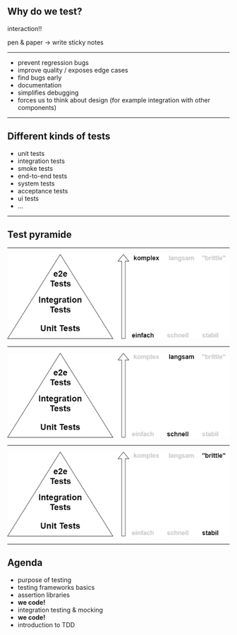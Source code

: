 
## Why do we test?

interaction!!

pen & paper -> write sticky notes

----

- prevent regression bugs
- improve quality / exposes edge cases
- find bugs early
- documentation
- simplifies debugging
- forces us to think about design (for example integration with other components)

---

## Different kinds of tests

- unit tests
- integration tests
- smoke tests
- end-to-end tests
- system tests
- acceptance tests
- ui tests
- ...

---

## Test pyramide

----

![img](resources/drawio/test-pyramid-1.png)

----

![img](resources/drawio/test-pyramid-2.png)

----

![img](resources/drawio/test-pyramid-3.png)

---

## Agenda

- purpose of testing
- testing frameworks basics
- assertion libraries
- **we code!**
- integration testing & mocking
- **we code!**
- introduction to TDD
